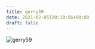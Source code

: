 ```yaml
---
title: gerry59
date: 2021-02-05T20:19:56+00:00
draft: false
---
```


![gerry59](/images/2019-a.jpeg)

